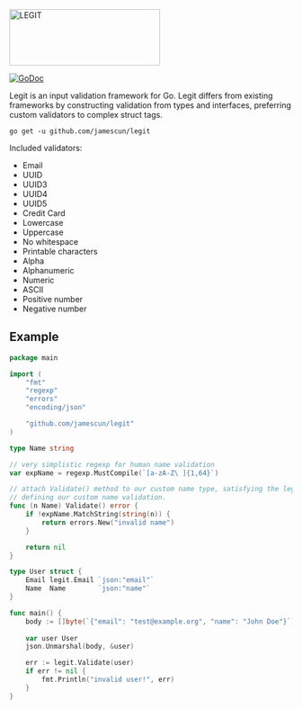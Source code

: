 <img src="http://i.imgur.com/HzBjvdC.png" width="268" height="100" alt="LEGIT" />

[![GoDoc](https://godoc.org/github.com/jamescun/legit?status.png)](https://godoc.org/github.com/jamescun/legit)

Legit is an input validation framework for Go. Legit differs from existing frameworks by constructing validation from types and interfaces, preferring custom validators to complex struct tags.

	go get -u github.com/jamescun/legit

Included validators:

  - Email
  - UUID
  - UUID3
  - UUID4
  - UUID5
  - Credit Card
  - Lowercase
  - Uppercase
  - No whitespace
  - Printable characters
  - Alpha
  - Alphanumeric
  - Numeric
  - ASCII
  - Positive number
  - Negative number


Example
-------

```go
package main

import (
	"fmt"
	"regexp"
	"errors"
	"encoding/json"

	"github.com/jamescun/legit"
)

type Name string

// very simplistic regexp for human name validation
var expName = regexp.MustCompile(`[a-zA-Z\ ]{1,64}`)

// attach Validate() method to our custom name type, satisfying the legit.Object interface,
// defining our custom name validation.
func (n Name) Validate() error {
	if !expName.MatchString(string(n)) {
		return errors.New("invalid name")
	}

	return nil
}

type User struct {
	Email legit.Email `json:"email"`
	Name  Name        `json:"name"`
}

func main() {
	body := []byte(`{"email": "test@example.org", "name": "John Doe"}`)
	
	var user User
	json.Unmarshal(body, &user)

	err := legit.Validate(user)
	if err != nil {
		fmt.Println("invalid user!", err)
	}
}

```

